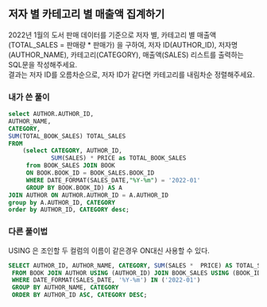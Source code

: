 ## 저자 별 카테고리 별 매출액 집계하기  
2022년 1월의 도서 판매 데이터를 기준으로 저자 별, 카테고리 별 매출액(TOTAL_SALES = 판매량 * 판매가) 을 구하여, 저자 ID(AUTHOR_ID), 저자명(AUTHOR_NAME), 카테고리(CATEGORY), 매출액(SALES) 리스트를 출력하는 SQL문을 작성해주세요.  
결과는 저자 ID를 오름차순으로, 저자 ID가 같다면 카테고리를 내림차순 정렬해주세요.  

### 내가 쓴 풀이  
~~~sql
select AUTHOR.AUTHOR_ID,
AUTHOR_NAME,
CATEGORY,
SUM(TOTAL_BOOK_SALES) TOTAL_SALES
FROM 
    (select CATEGORY, AUTHOR_ID, 
            SUM(SALES) * PRICE as TOTAL_BOOK_SALES
     from BOOK_SALES JOIN BOOK
     ON BOOK.BOOK_ID = BOOK_SALES.BOOK_ID
     WHERE DATE_FORMAT(SALES_DATE,"%Y-%m") = '2022-01'
     GROUP BY BOOK.BOOK_ID) AS A 
JOIN AUTHOR ON AUTHOR.AUTHOR_ID = A.AUTHOR_ID
group by A.AUTHOR_ID, CATEGORY
order by AUTHOR_ID, CATEGORY desc;
~~~

### 다른 풀이법  
USING 은 조인할 두 컬럼의 이름이 같은경우 ON대신 사용할 수 있다.  
~~~sql
SELECT AUTHOR_ID, AUTHOR_NAME, CATEGORY, SUM(SALES *  PRICE) AS TOTAL_SALES
 FROM BOOK JOIN AUTHOR USING (AUTHOR_ID) JOIN BOOK_SALES USING (BOOK_ID)
 WHERE DATE_FORMAT(SALES_DATE, '%Y-%m') IN ('2022-01')
 GROUP BY AUTHOR_NAME, CATEGORY
 ORDER BY AUTHOR_ID ASC, CATEGORY DESC;
~~~  


